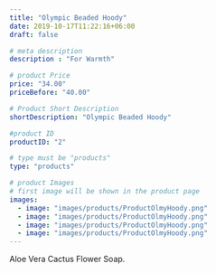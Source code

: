 ```yaml
---
title: "Olympic Beaded Hoody"
date: 2019-10-17T11:22:16+06:00
draft: false

# meta description
description : "For Warmth"

# product Price
price: "34.00"
priceBefore: "40.00"

# Product Short Description
shortDescription: "Olympic Beaded Hoody"

#product ID
productID: "2"

# type must be "products"
type: "products"

# product Images
# first image will be shown in the product page
images:
  - image: "images/products/ProductOlmyHoody.png"
  - image: "images/products/ProductOlmyHoody.png"
  - image: "images/products/ProductOlmyHoody.png"
  - image: "images/products/ProductOlmyHoody.png"
---
```


Aloe Vera Cactus Flower Soap.
